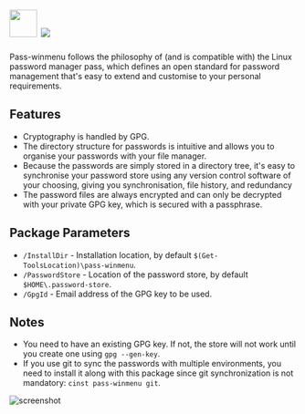 # <img src="https://cdn.jsdelivr.net/gh/majkinetor/chocolatey/pass-winmenu/icon.png" width="48" height="48"/> [![](https://img.shields.io/chocolatey/v/pass-winmenu.svg?color=red&label=pass-winmenu)](https://chocolatey.org/packages/pass-winmenu)

Pass-winmenu follows the philosophy of (and is compatible with) the Linux password manager pass, which defines an open standard for password management that's easy to extend and customise to your personal requirements.

## Features

- Cryptography is handled by GPG.
- The directory structure for passwords is intuitive and allows you to organise your passwords with your file manager.
- Because the passwords are simply stored in a directory tree, it's easy to synchronise your password store using any version control software of your choosing, giving you synchronisation, file history, and redundancy
- The password files are always encrypted and can only be decrypted with your private GPG key, which is secured with a passphrase.

## Package Parameters

- `/InstallDir` - Installation location, by default `$(Get-ToolsLocation)\pass-winmenu`.
- `/PasswordStore` - Location of the password store, by default `$HOME\.password-store`.
- `/GpgId` - Email address of the GPG key to be used.

## Notes

- You need to have an existing GPG key. If not, the store will not work until you create one using `gpg --gen-key`.
- If you use git to sync the passwords with multiple environments, you need to install it along with this package since git synchronization is not mandatory: `cinst pass-winmenu git`.

![screenshot](https://cdn.rawgit.com/majkinetor/chocolatey/master/pass-winmenu/screenshot.gif)
